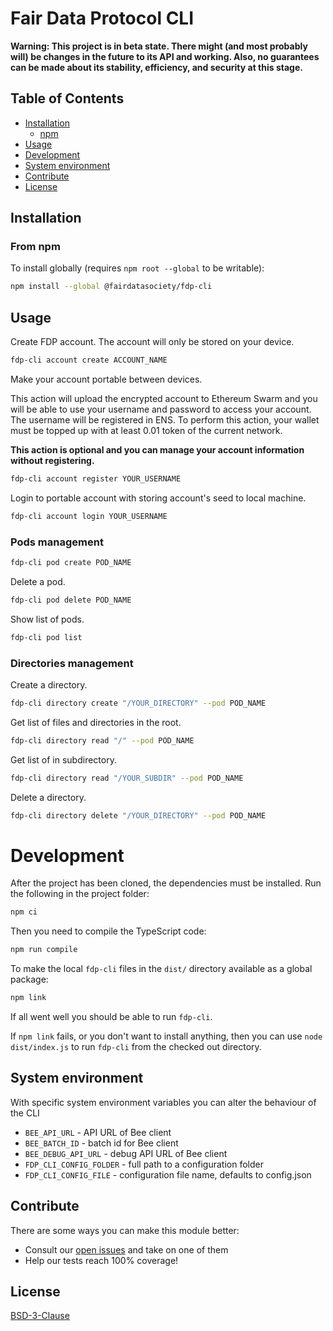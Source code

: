 # Fair Data Protocol CLI

**Warning: This project is in beta state. There might (and most probably will) be changes in the future to its API and working. Also, no guarantees can be made about its stability, efficiency, and security at this stage.**

## Table of Contents

- [Installation](#installation)
  - [npm](#from-npm)
- [Usage](#usage)
- [Development](#development)
- [System environment](#system-environment)
- [Contribute](#contribute)
- [License](#license)

## Installation

### From npm

To install globally (requires `npm root --global` to be writable):

```sh
npm install --global @fairdatasociety/fdp-cli
```

## Usage

Create FDP account. The account will only be stored on your device.

```sh
fdp-cli account create ACCOUNT_NAME
```

Make your account portable between devices.

This action will upload the encrypted account to Ethereum Swarm and you will be able to use your username and password to access your account. The username will be registered in ENS. To perform this action, your wallet must be topped up with at least 0.01 token of the current network.

**This action is optional and you can manage your account information without registering.**

```sh
fdp-cli account register YOUR_USERNAME
```

Login to portable account with storing account's seed to local machine.

```sh
fdp-cli account login YOUR_USERNAME
```

### Pods management

```sh
fdp-cli pod create POD_NAME
```

Delete a pod.

```sh
fdp-cli pod delete POD_NAME
```

Show list of pods.

```sh
fdp-cli pod list
```

### Directories management

Create a directory.

```sh
fdp-cli directory create "/YOUR_DIRECTORY" --pod POD_NAME
```

Get list of files and directories in the root.

```sh
fdp-cli directory read "/" --pod POD_NAME
```

Get list of in subdirectory.

```sh
fdp-cli directory read "/YOUR_SUBDIR" --pod POD_NAME
```

Delete a directory.

```sh
fdp-cli directory delete "/YOUR_DIRECTORY" --pod POD_NAME
```

# Development

After the project has been cloned, the dependencies must be
installed. Run the following in the project folder:

```sh
npm ci
```

Then you need to compile the TypeScript code:

```sh
npm run compile
```

To make the local `fdp-cli` files in the `dist/` directory available as a global package:

```sh
npm link
```

If all went well you should be able to run `fdp-cli`.

If `npm link` fails, or you don't want to install anything, then you
can use `node dist/index.js` to run `fdp-cli` from the checked out
directory.

## System environment

With specific system environment variables you can alter the behaviour of the CLI

* `BEE_API_URL` - API URL of Bee client
* `BEE_BATCH_ID` - batch id for Bee client
* `BEE_DEBUG_API_URL` - debug API URL of Bee client
* `FDP_CLI_CONFIG_FOLDER` - full path to a configuration folder
* `FDP_CLI_CONFIG_FILE` - configuration file name, defaults to config.json

## Contribute

There are some ways you can make this module better:

- Consult our [open issues](https://github.com/fairDataSociety/fdp-cli/issues) and take on one of them
- Help our tests reach 100% coverage!

## License

[BSD-3-Clause](./LICENSE)
